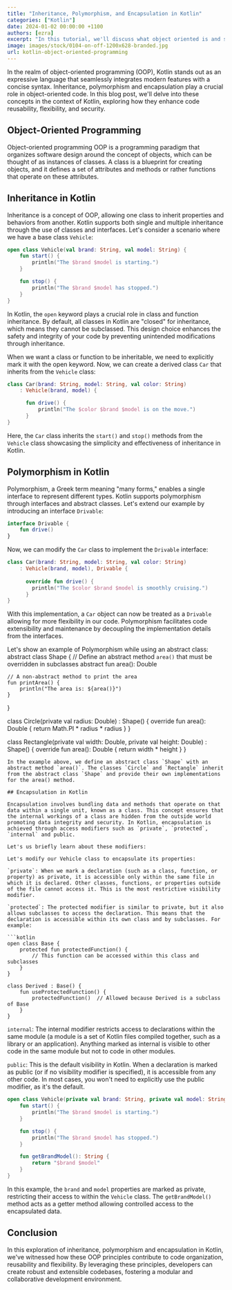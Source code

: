 ```yaml
---
title: "Inheritance, Polymorphism, and Encapsulation in Kotlin"
categories: ["Kotlin"]
date: 2024-01-02 00:00:00 +1100
authors: [ezra]
excerpt: "In this tutorial, we'll discuss what object oriented is and see various example"
image: images/stock/0104-on-off-1200x628-branded.jpg
url: kotlin-object-oriented-programming
---
```


In the realm of object-oriented programming (OOP), Kotlin stands out as an expressive language that seamlessly integrates modern features with a concise syntax. Inheritance, polymorphism and encapsulation play a crucial role in object-oriented code. In this blog post, we'll delve into these concepts in the context of Kotlin, exploring how they enhance code reusability, flexibility, and security.

## Object-Oriented Programming

Object-oriented programming OOP is a programming paradigm that organizes software design around the concept of objects, which can be thought of as instances of classes. A class is a blueprint for creating objects, and it defines a set of attributes and methods or rather functions that operate on these attributes.

## Inheritance in Kotlin
Inheritance is a concept of OOP, allowing one class to inherit properties and behaviors from another. Kotlin supports both single and multiple inheritance through the use of classes and interfaces. Let's consider a scenario where we have a base class `Vehicle`:

```kotlin
open class Vehicle(val brand: String, val model: String) {
    fun start() {
        println("The $brand $model is starting.")
    }

    fun stop() {
        println("The $brand $model has stopped.")
    }
}
```
In Kotlin, the `open` keyword plays a crucial role in class and function inheritance. By default, all classes in Kotlin are "closed" for inheritance, which means they cannot be subclassed. This design choice enhances the safety and integrity of your code by preventing unintended modifications through inheritance.

When we want a class or function to be inheritable, we need to explicitly mark it with the open keyword.
Now, we can create a derived class `Car` that inherits from the `Vehicle` class:

```kotlin
class Car(brand: String, model: String, val color: String) 
    : Vehicle(brand, model) {

      fun drive() {
          println("The $color $brand $model is on the move.")
      }
}
```

Here, the `Car` class inherits the `start()` and `stop()` methods from the `Vehicle` class showcasing the simplicity and effectiveness of inheritance in Kotlin.

## Polymorphism in Kotlin

Polymorphism, a Greek term meaning "many forms," enables a single interface to represent different types. Kotlin supports polymorphism through interfaces and abstract classes. Let's extend our example by introducing an interface `Drivable`:

```kotlin
interface Drivable {
    fun drive()
}
```

Now, we can modify the `Car` class to implement the `Drivable` interface:

```kotlin
class Car(brand: String, model: String, val color: String) 
    : Vehicle(brand, model), Drivable {
        
      override fun drive() { 
        println("The $color $brand $model is smoothly cruising.")
      }
}
```

With this implementation, a `Car` object can now be treated as a `Drivable` allowing for more flexibility in our code. Polymorphism facilitates code extensibility and maintenance by decoupling the implementation details from the interfaces.

Let's show an example of Polymorphism while using an abstract class:
abstract class Shape {
    // Define an abstract method `area()` that must be overridden in subclasses
    abstract fun area(): Double
    
    // A non-abstract method to print the area
    fun printArea() {
        println("The area is: ${area()}")
    }
}

class Circle(private val radius: Double) : Shape() {
    override fun area(): Double {
        return Math.PI * radius * radius
    }
}

class Rectangle(private val width: Double, private val height: Double) : Shape() {
    override fun area(): Double {
        return width * height
    }
}
```
In the example above, we define an abstract class `Shape` with an abstract method `area()`. The classes `Circle` and `Rectangle` inherit from the abstract class `Shape` and provide their own implementations for the area() method.

## Encapsulation in Kotlin

Encapsulation involves bundling data and methods that operate on that data within a single unit, known as a class. This concept ensures that the internal workings of a class are hidden from the outside world promoting data integrity and security. In Kotlin, encapsulation is achieved through access modifiers such as `private`, `protected`, `internal` and public.

Let's us briefly learn about these modifiers:

Let's modify our Vehicle class to encapsulate its properties:

`private`: When we mark a declaration (such as a class, function, or property) as private, it is accessible only within the same file in which it is declared. Other classes, functions, or properties outside of the file cannot access it. This is the most restrictive visibility modifier.

`protected`: The protected modifier is similar to private, but it also allows subclasses to access the declaration. This means that the declaration is accessible within its own class and by subclasses. For example:

```kotlin
open class Base {
    protected fun protectedFunction() {
        // This function can be accessed within this class and subclasses
    }
}

class Derived : Base() {
    fun useProtectedFunction() {
        protectedFunction()  // Allowed because Derived is a subclass of Base
    }
}
```

`internal`: The internal modifier restricts access to declarations within the same module (a module is a set of Kotlin files compiled together, such as a library or an application). Anything marked as internal is visible to other code in the same module but not to code in other modules.

`public`: This is the default visibility in Kotlin. When a declaration is marked as public (or if no visibility modifier is specified), it is accessible from any other code. In most cases, you won't need to explicitly use the public modifier, as it's the default.

```kotlin
open class Vehicle(private val brand: String, private val model: String) {
    fun start() {
        println("The $brand $model is starting.")
    }

    fun stop() {
        println("The $brand $model has stopped.")
    }

    fun getBrandModel(): String {
        return "$brand $model"
    }
}
```

In this example, the `brand` and `model` properties are marked as private, restricting their access to within the `Vehicle` class. The `getBrandModel()` method acts as a getter method allowing controlled access to the encapsulated data.

## Conclusion

In this exploration of inheritance, polymorphism and encapsulation in Kotlin, we've witnessed how these OOP principles contribute to code organization, reusability and flexibility. By leveraging these principles, developers can create robust and extensible codebases, fostering a modular and collaborative development environment.